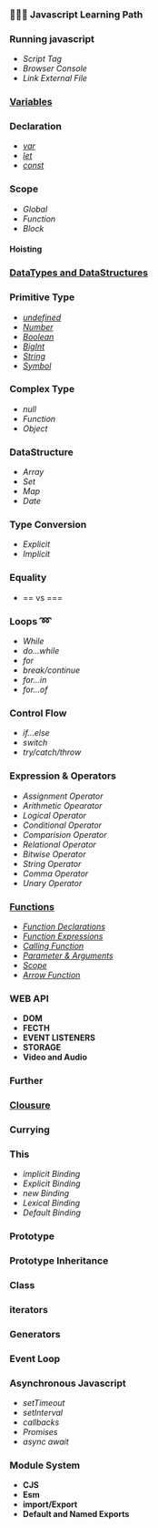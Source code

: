 ### :school::school::school: Javascript Learning Path 
### Running javascript
* *Script Tag*
* *Browser Console*
* *Link External File*  
### [Variables](https://developer.mozilla.org/en-US/docs/Glossary/Variable)
### Declaration
* [*var*](https://developer.mozilla.org/en-US/docs/Web/JavaScript/Reference/Statements/var)
* [*let*](https://developer.mozilla.org/en-US/docs/Web/JavaScript/Reference/Statements/let)
* [*const*](https://developer.mozilla.org/en-US/docs/Web/JavaScript/Reference/Statements/const)
### Scope
* *Global*
* *Function*
* *Block*
#### Hoisting
### [DataTypes and DataStructures](https://developer.mozilla.org/en-US/docs/Web/JavaScript/Data_structures)
### Primitive Type
* [*undefined*](https://developer.mozilla.org/en-US/docs/Glossary/undefined)
* [*Number*](https://developer.mozilla.org/en-US/docs/Glossary/Number)
* [*Boolean*](https://developer.mozilla.org/en-US/docs/Glossary/Boolean)
* [*BigInt*](https://developer.mozilla.org/en-US/docs/Glossary/BigInt)
* [*String*](https://developer.mozilla.org/en-US/docs/Glossary/String)
* [*Symbol*](https://developer.mozilla.org/en-US/docs/Glossary/Symbol)
### Complex Type
* *null*
* *Function*
* *Object*
### DataStructure
* *Array*
* *Set*
* *Map*
* *Date*
### Type Conversion
* *Explicit*
*  *Implicit*
### Equality
* == vs ===
### Loops :loop:
* *While*
* *do...while*
* *for*
* *break/continue*
* *for...in*
* *for...of*
### Control Flow
* *if...else*
* *switch*
* *try/catch/throw*
### Expression & Operators
* *Assignment Operator*
* *Arithmetic Opearator*
* *Logical Operator*
* *Conditional Operator*
* *Comparision Operator*
* *Relational Operator*
* *Bitwise Operator*
* *String Operator*
* *Comma Operator*
* *Unary Operator*
### [Functions](https://developer.mozilla.org/en-US/docs/Web/JavaScript/Guide/Functions)
* [*Function Declarations*](https://developer.mozilla.org/en-US/docs/Web/JavaScript/Guide/Functions#function_declarations)
* [*Function Expressions*](https://developer.mozilla.org/en-US/docs/Web/JavaScript/Guide/Functions#function_expressions)
* [*Calling Function*](https://developer.mozilla.org/en-US/docs/Web/JavaScript/Guide/Functions#calling_functions)
* [*Parameter & Arguments*](https://developer.mozilla.org/en-US/docs/Web/JavaScript/Guide/Functions#function_parameters)
* [*Scope*](https://developer.mozilla.org/en-US/docs/Web/JavaScript/Guide/Functions#function_scope)
* [*Arrow Function*](https://developer.mozilla.org/en-US/docs/Web/JavaScript/Reference/Functions/Arrow_functions)
### WEB API
* **DOM**
* **FECTH**
* **EVENT LISTENERS**
* **STORAGE**
* **Video and Audio**

### Further
### [Clousure](https://developer.mozilla.org/en-US/docs/Web/JavaScript/Guide/Functions#closures)
### Currying
### This
* *implicit Binding*
* *Explicit Binding*
* *new Binding*
* *Lexical Binding*
* *Default Binding*

### Prototype
### Prototype Inheritance
### Class
### iterators
### Generators
### Event Loop

### Asynchronous Javascript
* *setTimeout*
* *setInterval*
* *callbacks*
* *Promises*
* *async await*

### Module System
* **CJS**
* **Esm**
* **import/Export**
*  **Default and Named Exports**
